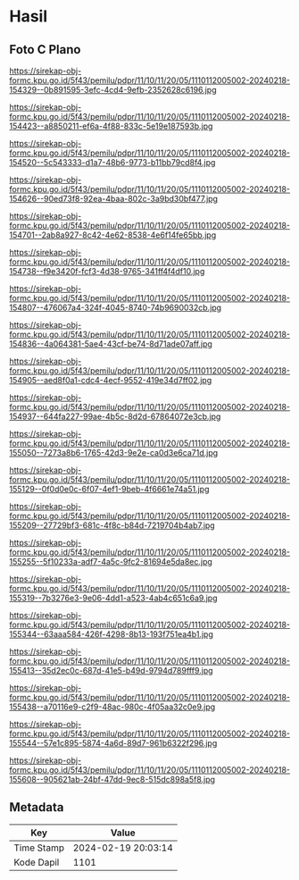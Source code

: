 # Hasil

## Foto C Plano

https://sirekap-obj-formc.kpu.go.id/5f43/pemilu/pdpr/11/10/11/20/05/1110112005002-20240218-154329--0b891595-3efc-4cd4-9efb-2352628c6196.jpg

https://sirekap-obj-formc.kpu.go.id/5f43/pemilu/pdpr/11/10/11/20/05/1110112005002-20240218-154423--a8850211-ef6a-4f88-833c-5e19e187593b.jpg

https://sirekap-obj-formc.kpu.go.id/5f43/pemilu/pdpr/11/10/11/20/05/1110112005002-20240218-154520--5c543333-d1a7-48b6-9773-b11bb79cd8f4.jpg

https://sirekap-obj-formc.kpu.go.id/5f43/pemilu/pdpr/11/10/11/20/05/1110112005002-20240218-154626--90ed73f8-92ea-4baa-802c-3a9bd30bf477.jpg

https://sirekap-obj-formc.kpu.go.id/5f43/pemilu/pdpr/11/10/11/20/05/1110112005002-20240218-154701--2ab8a927-8c42-4e62-8538-4e6f14fe65bb.jpg

https://sirekap-obj-formc.kpu.go.id/5f43/pemilu/pdpr/11/10/11/20/05/1110112005002-20240218-154738--f9e3420f-fcf3-4d38-9765-341ff4f4df10.jpg

https://sirekap-obj-formc.kpu.go.id/5f43/pemilu/pdpr/11/10/11/20/05/1110112005002-20240218-154807--476067a4-324f-4045-8740-74b9690032cb.jpg

https://sirekap-obj-formc.kpu.go.id/5f43/pemilu/pdpr/11/10/11/20/05/1110112005002-20240218-154836--4a064381-5ae4-43cf-be74-8d71ade07aff.jpg

https://sirekap-obj-formc.kpu.go.id/5f43/pemilu/pdpr/11/10/11/20/05/1110112005002-20240218-154905--aed8f0a1-cdc4-4ecf-9552-419e34d7ff02.jpg

https://sirekap-obj-formc.kpu.go.id/5f43/pemilu/pdpr/11/10/11/20/05/1110112005002-20240218-154937--644fa227-99ae-4b5c-8d2d-67864072e3cb.jpg

https://sirekap-obj-formc.kpu.go.id/5f43/pemilu/pdpr/11/10/11/20/05/1110112005002-20240218-155050--7273a8b6-1765-42d3-9e2e-ca0d3e6ca71d.jpg

https://sirekap-obj-formc.kpu.go.id/5f43/pemilu/pdpr/11/10/11/20/05/1110112005002-20240218-155129--0f0d0e0c-6f07-4ef1-9beb-4f6661e74a51.jpg

https://sirekap-obj-formc.kpu.go.id/5f43/pemilu/pdpr/11/10/11/20/05/1110112005002-20240218-155209--27729bf3-681c-4f8c-b84d-7219704b4ab7.jpg

https://sirekap-obj-formc.kpu.go.id/5f43/pemilu/pdpr/11/10/11/20/05/1110112005002-20240218-155255--5f10233a-adf7-4a5c-9fc2-81694e5da8ec.jpg

https://sirekap-obj-formc.kpu.go.id/5f43/pemilu/pdpr/11/10/11/20/05/1110112005002-20240218-155319--7b3276e3-9e06-4dd1-a523-4ab4c651c6a9.jpg

https://sirekap-obj-formc.kpu.go.id/5f43/pemilu/pdpr/11/10/11/20/05/1110112005002-20240218-155344--63aaa584-426f-4298-8b13-193f751ea4b1.jpg

https://sirekap-obj-formc.kpu.go.id/5f43/pemilu/pdpr/11/10/11/20/05/1110112005002-20240218-155413--35d2ec0c-687d-41e5-b49d-9794d789fff9.jpg

https://sirekap-obj-formc.kpu.go.id/5f43/pemilu/pdpr/11/10/11/20/05/1110112005002-20240218-155438--a70116e9-c2f9-48ac-980c-4f05aa32c0e9.jpg

https://sirekap-obj-formc.kpu.go.id/5f43/pemilu/pdpr/11/10/11/20/05/1110112005002-20240218-155544--57e1c895-5874-4a6d-89d7-961b6322f296.jpg

https://sirekap-obj-formc.kpu.go.id/5f43/pemilu/pdpr/11/10/11/20/05/1110112005002-20240218-155608--905621ab-24bf-47dd-9ec8-515dc898a5f8.jpg


## Metadata

| Key        | Value               |
| ---------- | ------------------- |
| Time Stamp | 2024-02-19 20:03:14 |
| Kode Dapil | 1101                |



